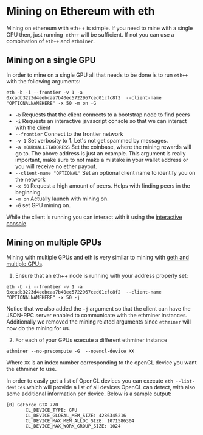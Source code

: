 # Mining on Ethereum with eth

Mining on ethereum with eth++ is simple. If you need to mine with a single GPU then, just running` eth++` will be sufficient. If not you can use a combination of `eth++` and `ethminer`.

## Mining on a single GPU

In order to mine on a single GPU all that needs to be done is to run `eth++` with the following arguments:

```
eth -b -i --frontier -v 1 -a 0xcadb3223d4eebcaa7b40ec5722967ced01cfc8f2  --client-name "OPTIONALNAMEHERE" -x 50 -m on -G
```

- `-b` Requests that the client connects to a bootstrap node to find peers
- `-i` Requests an interactive javascript console so that we can interact with the client
- `--frontier` Connect to the frontier network
- `-v 1` Set verbosity to 1. Let's not get spammed by messages.
- `-a YOURWALLETADDRESS` Set the coinbase, where the mining rewards will go to. The above address is just an example. This argument is really important, make sure to not make a mistake in your wallet address or you will receive no ether payout.
- `--client-name "OPTIONAL"` Set an optional client name to identify you on the network
- `-x 50` Request a high amount of peers. Helps with finding peers in the beginning.
- `-m on` Actually launch with mining on.
- `-G` set GPU mining on.

While the client is running you can interact with it using the [interactive console](interactive_console.md).

## Mining on multiple GPUs

Mining with multiple GPUs and eth is very similar to mining with [geth and multiple GPUs](http://ethereum.gitbooks.io/frontier-guide/content/gpu.html#gpu-mining-with-ethminer). 

1. Ensure that an eth++ node is running with your address properly set:
 ```
 eth -b -i --frontier -v 1 -a 0xcadb3223d4eebcaa7b40ec5722967ced01cfc8f2  --client-name "OPTIONALNAMEHERE" -x 50 -j
 ```
 Notice that we also added the `-j` argument so that the client can have the JSON-RPC server enabled to communicate with the ethminer instances. Additionally we removed the mining related arguments since `ethminer` will now do the mining for us.
 
2. For each of your GPUs execute a different ethminer instance
 ```
 ethminer --no-precompute -G  --opencl-device XX  
 ```
 Where `XX` is an index number corresponding to the openCL device you want the ethminer to use.
 
 
 In order to easily get a list of OpenCL devices you can execute `eth --list-devices` which will
 provide a list of all devices OpenCL can detect, with also some additional information per device. Below is a sample output:
 ```
 [0] GeForce GTX 770
        CL_DEVICE_TYPE: GPU
        CL_DEVICE_GLOBAL_MEM_SIZE: 4286345216
        CL_DEVICE_MAX_MEM_ALLOC_SIZE: 1071586304
        CL_DEVICE_MAX_WORK_GROUP_SIZE: 1024

 ```